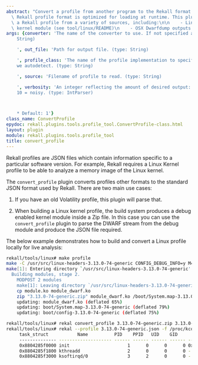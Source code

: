 ```yaml
---
abstract: "Convert a profile from another program to the Rekall format.\n\n    The\
  \ Rekall profile format is optimized for loading at runtime. This plugin\n    produces\
  \ a Rekall profile from a variety of sources, including:\n\n    - Linux debug compiled\
  \ kernel module (see tool/linux/README)\n    - OSX Dwarfdump outputs.\n    "
args: {converter: 'The name of the converter to use. If not specified autoguess. (type:
    String)

    ', out_file: 'Path for output file. (type: String)

    ', profile_class: 'The name of the profile implementation to specify. If not specified,
    we autodetect. (type: String)

    ', source: 'Filename of profile to read. (type: String)

    ', verbosity: 'An integer reflecting the amount of desired output: 0 = quiet,
    10 = noisy. (type: IntParser)



    * Default: 1'}
class_name: ConvertProfile
epydoc: rekall.plugins.tools.profile_tool.ConvertProfile-class.html
layout: plugin
module: rekall.plugins.tools.profile_tool
title: convert_profile
---
```


Rekall profiles are JSON files which contain information specific to a
particular software version. For example, Rekall requires a Linux Kernel profile
to be able to analyze a memory image of the Linux kernel.

The `convert_profile` plugin converts profiles other formats to the standard
JSON format used by Rekall. There are two main use cases:

1. If you have an old Volatility profile, this plugin will parse that.

2. When building a Linux kernel profile, the build system produces a debug
   enabled kernel module inside a Zip file. In this case you can use the
   `convert_profile` plugin to parse the DWARF stream from the debug module and
   produce the JSON file required.


The below example demonstrates how to build and convert a Linux profile locally
for live analysis:

```sh
rekall/tools/linux# make profile
make -C /usr/src/linux-headers-3.13.0-74-generic CONFIG_DEBUG_INFO=y M=`pwd` modules
make[1]: Entering directory `/usr/src/linux-headers-3.13.0-74-generic'
  Building modules, stage 2.
    MODPOST 2 modules
    make[1]: Leaving directory `/usr/src/linux-headers-3.13.0-74-generic'
    cp module.ko module_dwarf.ko
    zip "3.13.0-74-generic.zip" module_dwarf.ko /boot/System.map-3.13.0-74-generic /boot/config-3.13.0-74-generic
    updating: module_dwarf.ko (deflated 65%)
    updating: boot/System.map-3.13.0-74-generic (deflated 79%)
    updating: boot/config-3.13.0-74-generic (deflated 75%)

rekall/tools/linux# rekal convert_profile 3.13.0-74-generic.zip 3.13.0-74-generic.json
rekall/tools/linux# rekal --profile 3.13.0-74-generic.json -f /proc/kcore pslist
     task_struct           Name          PID    PPID   UID    GID        DTB              Start Time        Binary
     -------------- -------------------- ------ ------ ------ ------ -------------- ------------------------ ------
     0x8804285f0000 init                      1      0      0      0 0x000426592000     2016-01-29 12:50:31Z /sbin/init
     0x8804285f1800 kthreadd                  2      0      0      0 -                  2016-01-29 12:50:31Z -
     0x8804285f3000 ksoftirqd/0               3      2      0      0 -                  2016-01-29 12:50:31Z -
```
